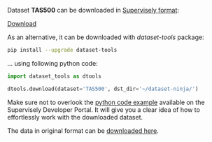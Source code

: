 Dataset **TAS500** can be downloaded in [Supervisely format](https://developer.supervisely.com/api-references/supervisely-annotation-json-format):

 [Download](https://assets.supervisely.com/remote/eyJsaW5rIjogInMzOi8vc3VwZXJ2aXNlbHktZGF0YXNldHMvMzMzMV9UQVM1MDAvdGFzNTAwLURhdGFzZXROaW5qYS50YXIiLCAic2lnIjogImFnN3VDeENGZWErNC9iNXY5QllVU2FRdjNIaHVCVExWZHlsdHZqNXEyTTA9In0=?response-content-disposition=attachment%3B%20filename%3D%22tas500-DatasetNinja.tar%22)

As an alternative, it can be downloaded with *dataset-tools* package:
``` bash
pip install --upgrade dataset-tools
```

... using following python code:
``` python
import dataset_tools as dtools

dtools.download(dataset='TAS500', dst_dir='~/dataset-ninja/')
```
Make sure not to overlook the [python code example](https://developer.supervisely.com/getting-started/python-sdk-tutorials/iterate-over-a-local-project) available on the Supervisely Developer Portal. It will give you a clear idea of how to effortlessly work with the downloaded dataset.

The data in original format can be [downloaded here](https://drive.google.com/open?id=1dCxJNWGbQT-tbuDTD6nQvmWPwGS9MPwT&authuser=0).